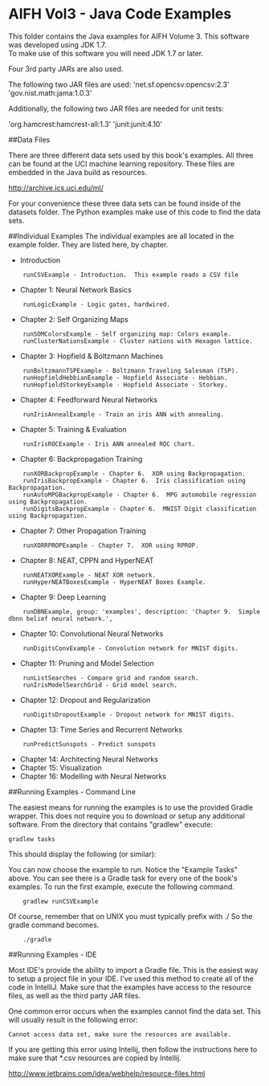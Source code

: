 AIFH Vol3  - Java Code Examples
====
This folder contains the Java examples for AIFH Volume 3.  This software was developed using JDK 1.7.  
To make use of this software you will need JDK 1.7 or later.

Four 3rd party JARs are also used.

The following two JAR files are used:
'net.sf.opencsv:opencsv:2.3'
'gov.nist.math:jama:1.0.3'

Additionally, the following two JAR files are needed for unit tests:

'org.hamcrest:hamcrest-all:1.3'
'junit:junit:4.10'

##Data Files

There are three different data sets used by this book's examples.  All three can be found
at the UCI machine learning repository. These files are embedded in the Java build as
resources.

http://archive.ics.uci.edu/ml/

For your convenience these three data sets can be found inside of the datasets folder.
The Python examples make use of this code to find the data sets.

##Individual Examples
The individual examples are all located in the example folder.  They are listed here,
by chapter.

* Introduction
```
    runCSVExample - Introduction.  This example reads a CSV file
```
* Chapter 1: Neural Network Basics
```
    runLogicExample - Logic gates, hardwired.
```
* Chapter 2: Self Organizing Maps
```
    runSOMColorsExample - Self organizing map: Colors example.
    runClusterNationsExample - Cluster nations with Hexagon lattice.
```
* Chapter 3: Hopfield & Boltzmann Machines
```
    runBoltzmannTSPExample - Boltzmann Traveling Salesman (TSP).
    runHopfieldHebbianExample - Hopfield Associate - Hebbian.
    runHopfieldStorkeyExample - Hopfield Associate - Storkey.
```
* Chapter 4: Feedforward Neural Networks
```
    runIrisAnnealExample - Train an iris ANN with annealing.
```
* Chapter 5: Training & Evaluation
```
	runIrisROCExample - Iris ANN annealed ROC chart.
```
* Chapter 6: Backpropagation Training
```
	runXORBackpropExample - Chapter 6.  XOR using Backpropagation.
	runIrisBackpropExample - Chapter 6.  Iris classification using Backpropagation.
	runAutoMPGBackpropExample - Chapter 6.  MPG automobile regression using Backpropagation.
	runDigitsBackpropExample - Chapter 6.  MNIST Digit classification using Backpropagation.

```
* Chapter 7: Other Propagation Training
```
	runXORRPROPExample - Chapter 7.  XOR using RPROP.
```
* Chapter 8: NEAT, CPPN and HyperNEAT
```
    runNEATXORExample - NEAT XOR network.
    runHyperNEATBoxesExample - HyperNEAT Boxes Example.

```
* Chapter 9: Deep Learning
```
	runDBNExample, group: 'examples', description: 'Chapter 9.  Simple dbnn belief neural network.',
```
* Chapter 10: Convolutional Neural Networks
```
	runDigitsConvExample - Convolution network for MNIST digits.
```
* Chapter 11: Pruning and Model Selection
```
	runListSearches - Compare grid and random search.
	runIrisModelSearchGrid - Grid model search.
```
* Chapter 12: Dropout and Regularization
```
	runDigitsDropoutExample - Dropout network for MNIST digits.
```
* Chapter 13: Time Series and Recurrent Networks
```
	runPredictSunspots - Predict sunspots
```
* Chapter 14: Architecting Neural Networks
* Chapter 15: Visualization
* Chapter 16: Modelling with Neural Networks

##Running Examples - Command Line

The easiest means for running the examples is to use the provided Gradle wrapper.  This does not require you to download
or setup any additional software.  From the directory that contains "gradlew" execute:
```
gradlew tasks
```
This should display the following (or similar):


You can now choose the example to run.  Notice the "Example Tasks" above.  You can see there is a Gradle task for every
one of the book's examples.  To run the first example, execute the following command.
```
    gradlew runCSVExample
```
Of course, remember that on UNIX you must typically prefix with ./
So the gradle command becomes.
```
    ./gradle
```
##Running Examples - IDE

Most IDE's provide the ability to import a Gradle file.  This is the easiest way to setup a project file in your IDE.
I've used this method to create all of the code in IntelliJ. Make sure that the examples have access to the 
resource files, as well as the third party JAR files.

One common error occurs when the examples cannot find the data set.  This will usually result in the following error: 

```Cannot access data set, make sure the resources are available.```

If you are getting this error using Intellij, then follow the instructions here to make sure that *.csv resources
are copied by Intellij.

http://www.jetbrains.com/idea/webhelp/resource-files.html